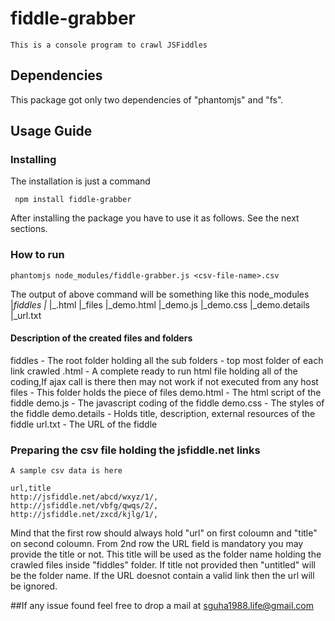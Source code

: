 # fiddle-grabber
	This is a console program to crawl JSFiddles

## Dependencies
This package got only two dependencies of "phantomjs" and "fs".

## Usage Guide
### Installing

The installation is just a command

```
 npm install fiddle-grabber
```

After installing the package you have to use it as follows. See the next sections.

### How to run
```	
phantomjs node_modules/fiddle-grabber.js <csv-file-name>.csv
```
The output of above command will be something like this
			node_modules
			|_fiddles
			  |_<website>
			  	|_<website>.html
			  	|_files
			  	  |_demo.html
			  	  |_demo.js
			  	  |_demo.css
			  	  |_demo.details
			  	  |_url.txt
#### Description of the created files and folders
fiddles - The root folder holding all the sub folders
<website> - top most folder of each link crawled
<website>.html - A complete ready to run html file holding all of the coding,If ajax call is there then may not work if not executed from any host
files - This folder holds the piece of files
demo.html - The html script of the fiddle
demo.js - The javascript coding of the fiddle
demo.css - The styles of the fiddle
demo.details - Holds title, description, external resources of the fiddle
url.txt - The URL of the fiddle

### Preparing the csv file holding the jsfiddle.net links
	
	A sample csv data is here
```
url,title
http://jsfiddle.net/abcd/wxyz/1/,
http://jsfiddle.net/vbfg/qwqs/2/,
http://jsfiddle.net/zxcd/kjlg/1/,
```	
 Mind that the first row should always hold "url" on first coloumn and "title" on second coloumn.
 From 2nd row the URL field is mandatory you may provide the title or not. This title will be used as the folder name holding the crawled files inside "fiddles" folder. If title not provided then "untitled<indec>"
 will be the folder name. If the URL doesnot contain a valid link then the url will be ignored.


##If any issue found feel free to drop a mail at sguha1988.life@gmail.com


